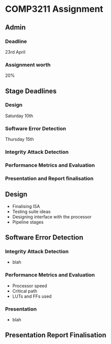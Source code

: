 # COMP3211 Assignment

## Admin

### Deadline

23rd April

### Assignment worth

20%

## Stage Deadlines

### Design

Saturday 10th

### Software Error Detection

Thursday 15th

### Integrity Attack Detection

### Performance Metrics and Evaluation

### Presentation and Report finalisation

## Design

- Finalising ISA
- Testing suite ideas
- Designing interface with the processor
- Pipeline stages

## Software Error Detection

### Integrity Attack Detection

- blah

### Performance Metrics and Evaluation

- Processor speed
- Critical path
- LUTs and FFs used

### Presentation

- blah

## Presentation Report Finalisation
